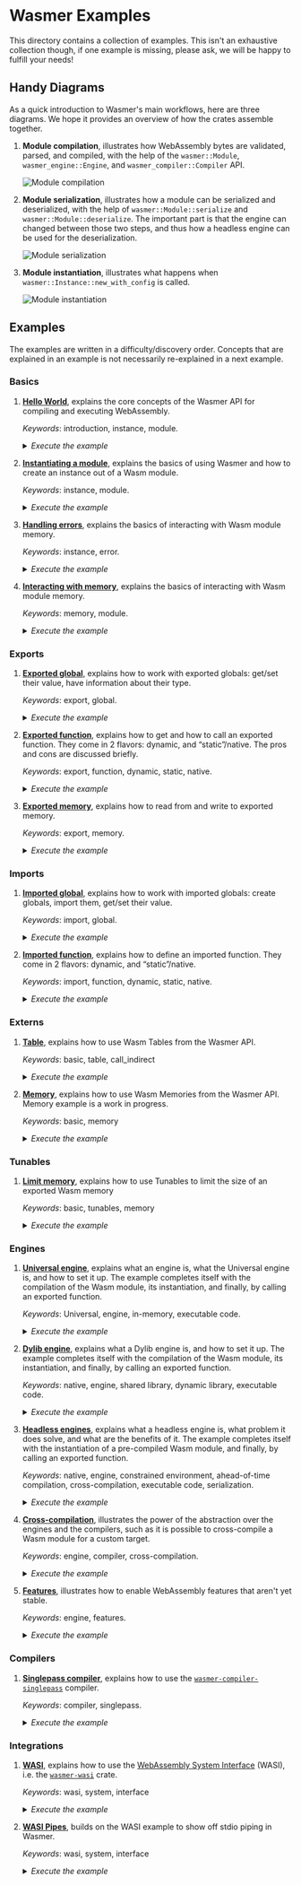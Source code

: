 # Wasmer Examples

This directory contains a collection of examples. This isn't an
exhaustive collection though, if one example is missing, please ask,
we will be happy to fulfill your needs!

## Handy Diagrams

As a quick introduction to Wasmer's main workflows, here are three
diagrams. We hope it provides an overview of how the crates assemble
together.

1. **Module compilation**, illustrates how WebAssembly bytes are
   validated, parsed, and compiled, with the help of the
   `wasmer::Module`, `wasmer_engine::Engine`, and
   `wasmer_compiler::Compiler` API.

   ![Module compilation](../assets/diagrams/Diagram_module_compilation.png)

2. **Module serialization**, illustrates how a module can be
   serialized and deserialized, with the help of
   `wasmer::Module::serialize` and `wasmer::Module::deserialize`. The
   important part is that the engine can changed between those two
   steps, and thus how a headless engine can be used for the
   deserialization.

   ![Module serialization](../assets/diagrams/Diagram_module_serialization.png)

3. **Module instantiation**, illustrates what happens when
   `wasmer::Instance::new_with_config` is called.

   ![Module instantiation](../assets/diagrams/Diagram_module_instantiation.png)

## Examples

The examples are written in a difficulty/discovery order. Concepts that
are explained in an example is not necessarily re-explained in a next
example.

### Basics

1. [**Hello World**][hello-world], explains the core concepts of the Wasmer
   API for compiling and executing WebAssembly.

   _Keywords_: introduction, instance, module.

   <details>
    <summary><em>Execute the example</em></summary>

    ```shell
    $ cargo run --example hello-world --release --features "singlepass"
    ```

   </details>

2. [**Instantiating a module**][instance], explains the basics of using Wasmer
   and how to create an instance out of a Wasm module.

   _Keywords_: instance, module.

   <details>
    <summary><em>Execute the example</em></summary>

    ```shell
    $ cargo run --example instance --release --features "singlepass"
    ```

   </details>

3. [**Handling errors**][errors], explains the basics of interacting with
   Wasm module memory.

   _Keywords_: instance, error.

   <details>
    <summary><em>Execute the example</em></summary>

    ```shell
    $ cargo run --example errors --release --features "singlepass"
    ```

   </details>

4. [**Interacting with memory**][memory], explains the basics of interacting with
   Wasm module memory.

   _Keywords_: memory, module.

   <details>
    <summary><em>Execute the example</em></summary>

    ```shell
    $ cargo run --example memory --release --features "singlepass"
    ```

   </details>

### Exports

1. [**Exported global**][exported-global], explains how to work with
   exported globals: get/set their value, have information about their
   type.

   _Keywords_: export, global.

   <details>
   <summary><em>Execute the example</em></summary>

   ```shell
   $ cargo run --example exported-global --release --features "singlepass"
   ```

   </details>

2. [**Exported function**][exported-function], explains how to get and
   how to call an exported function. They come in 2 flavors: dynamic,
   and “static”/native. The pros and cons are discussed briefly.

   _Keywords_: export, function, dynamic, static, native.

   <details>
   <summary><em>Execute the example</em></summary>

   ```shell
   $ cargo run --example exported-function --release --features "singlepass"
   ```

   </details>


3. [**Exported memory**][exported-memory], explains how to read from
    and write to exported memory.

   _Keywords_: export, memory.

   <details>
   <summary><em>Execute the example</em></summary>

   ```shell
   $ cargo run --example exported-memory --release --features "singlepass"
   ```

   </details>

### Imports

1. [**Imported global**][imported-global], explains how to work with
   imported globals: create globals, import them, get/set their value.

   _Keywords_: import, global.

   <details>
   <summary><em>Execute the example</em></summary>

   ```shell
   $ cargo run --example imported-global --release --features "singlepass"
   ```

   </details>

2. [**Imported function**][imported-function], explains how to define
   an imported function. They come in 2 flavors: dynamic,
   and “static”/native.

   _Keywords_: import, function, dynamic, static, native.

   <details>
   <summary><em>Execute the example</em></summary>

   ```shell
   $ cargo run --example imported-function --release --features "singlepass"
   ```

   </details>

### Externs

1. [**Table**][table], explains how to use Wasm Tables from the Wasmer API.

   _Keywords_: basic, table, call_indirect

   <details>
   <summary><em>Execute the example</em></summary>

   ```shell
   $ cargo run --example table --release --features "singlepass"
   ```

   </details>

2. [**Memory**][memory], explains how to use Wasm Memories from
   the Wasmer API.  Memory example is a work in progress.

   _Keywords_: basic, memory

   <details>
   <summary><em>Execute the example</em></summary>

   ```shell
   $ cargo run --example memory --release --features "singlepass"
   ```

   </details>

### Tunables

1. [**Limit memory**][tunables-limit-memory], explains how to use Tunables to limit the
   size of an exported Wasm memory

   _Keywords_: basic, tunables, memory

   <details>
   <summary><em>Execute the example</em></summary>

   ```shell
   $ cargo run --example tunables-limit-memory --release --features "singlepass"
   ```

   </details>

### Engines

1. [**Universal engine**][engine-universal], explains what an engine is, what the
   Universal engine is, and how to set it up. The example completes itself
   with the compilation of the Wasm module, its instantiation, and
   finally, by calling an exported function.

   _Keywords_: Universal, engine, in-memory, executable code.

   <details>
   <summary><em>Execute the example</em></summary>

   ```shell
   $ cargo run --example engine-universal --release --features "singlepass"
   ```

   </details>

2. [**Dylib engine**][engine-dylib], explains what a Dylib engine
   is, and how to set it up. The example completes itself with the
   compilation of the Wasm module, its instantiation, and finally, by
   calling an exported function.

   _Keywords_: native, engine, shared library, dynamic library,
   executable code.

   <details>
   <summary><em>Execute the example</em></summary>

   ```shell
   $ cargo run --example engine-dylib --release --features "singlepass"
   ```

   </details>

3. [**Headless engines**][engine-headless], explains what a headless
   engine is, what problem it does solve, and what are the benefits of
   it. The example completes itself with the instantiation of a
   pre-compiled Wasm module, and finally, by calling an exported
   function.

   _Keywords_: native, engine, constrained environment, ahead-of-time
   compilation, cross-compilation, executable code, serialization.

   <details>
   <summary><em>Execute the example</em></summary>

   ```shell
   $ cargo run --example engine-headless --release --features "singlepass"
   ```

   </details>

4. [**Cross-compilation**][cross-compilation], illustrates the power
   of the abstraction over the engines and the compilers, such as it
   is possible to cross-compile a Wasm module for a custom target.

   _Keywords_: engine, compiler, cross-compilation.

   <details>
   <summary><em>Execute the example</em></summary>

   ```shell
   $ cargo run --example cross-compilation --release --features "singlepass"
   ```

   </details>

5. [**Features**][features], illustrates how to enable WebAssembly
   features that aren't yet stable.

   _Keywords_: engine, features.

   <details>
   <summary><em>Execute the example</em></summary>

   ```shell
   $ cargo run --example features --release --features "singlepass"
   ```

   </details>

### Compilers

1. [**Singlepass compiler**][compiler-singlepass], explains how to use
   the [`wasmer-compiler-singlepass`] compiler.

   _Keywords_: compiler, singlepass.

   <details>
   <summary><em>Execute the example</em></summary>

   ```shell
   $ cargo run --example compiler-singlepass --release --features "singlepass"
   ```

   </details>

### Integrations

1. [**WASI**][wasi], explains how to use the [WebAssembly System
   Interface][WASI] (WASI), i.e. the [`wasmer-wasi`] crate.

   _Keywords_: wasi, system, interface

   <details>
   <summary><em>Execute the example</em></summary>

   ```shell
   $ cargo run --example wasi --release --features "singlepass,wasi"
   ```

   </details>

2. [**WASI Pipes**][wasi-pipes], builds on the WASI example to show off
   stdio piping in Wasmer.

   _Keywords_: wasi, system, interface

   <details>
   <summary><em>Execute the example</em></summary>

   ```shell
   $ cargo run --example wasi-pipes --release --features "singlepass,wasi"
   ```

   </details>

[hello-world]: ./hello_world.rs
[engine-universal]: ./engine_universal.rs
[engine-dylib]: ./engine_dylib.rs
[engine-headless]: ./engine_headless.rs
[compiler-singlepass]: ./compiler_singlepass.rs
[cross-compilation]: ./engine_cross_compilation.rs
[exported-global]: ./exports_global.rs
[exported-function]: ./exports_function.rs
[exported-memory]: ./exports_memory.rs
[imported-global]: ./imports_global.rs
[imported-function]: ./imports_function.rs
[instance]: ./instance.rs
[wasi]: ./wasi.rs
[wasi-pipes]: ./wasi_pipes.rs
[table]: ./table.rs
[memory]: ./memory.rs
[errors]: ./errors.rs
[tunables-limit-memory]: ./tunables_limit_memory.rs
[features]: ./features.rs
[`wasmer-compiler-singlepass`]: https://github.com/wasmerio/wasmer/tree/master/lib/compiler-singlepass
[`wasmer-wasi`]: https://github.com/wasmerio/wasmer/tree/master/lib/wasi
[WASI]: https://github.com/WebAssembly/WASI
